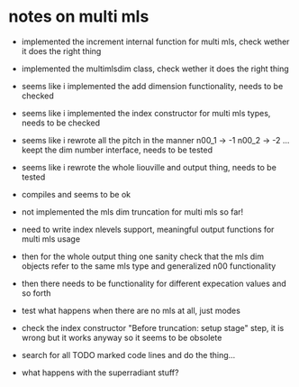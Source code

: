 #  notes on multi mls

- implemented the increment internal function for multi mls, check wether it does the right thing
- implemented the multimlsdim class, check wether it does the right thing
- seems like i implemented the add dimension functionality, needs to be checked
- seems like i  implemented the index constructor for multi mls types, needs to be checked
- seems like i rewrote all the pitch  in the manner n00_1 -> -1 n00_2 -> -2 ...  keept the dim number interface, needs to be tested
- seems like i rewrote the whole liouville and output thing, needs to be tested
- compiles and seems to be ok
- not implemented the mls dim truncation for multi mls so far!



- need to write index nlevels support, meaningful output functions for multi mls usage
- then for the whole output thing one sanity check that the mls dim objects refer to the same mls type and generalized n00 functionality

- then there needs to be functionality for different expecation values and so forth

- test what happens when there are no mls at all, just modes
- check the index constructor "Before truncation: setup stage" step, it is wrong but it works anyway so it seems to be obsolete
- search for all TODO marked code lines and do the thing...
- what happens with the superradiant stuff?

